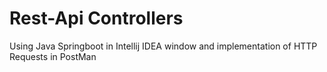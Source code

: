 # Rest-Api Controllers
Using Java Springboot in Intellij IDEA window and implementation of HTTP Requests  in PostMan
